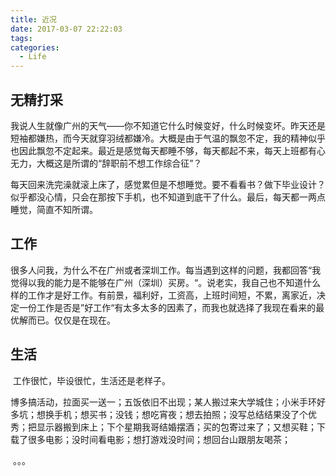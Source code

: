 ```yaml
---
title: 近况
date: 2017-03-07 22:22:03
tags:
categories:
  - Life
---
```

## 无精打采

​	我说人生就像广州的天气——你不知道它什么时候变好，什么时候变坏。昨天还是短袖都嫌热，而今天就穿羽绒都嫌冷。大概是由于气温的飘忽不定，我的精神似乎也因此飘忽不定起来。最近是感觉每天都睡不够，每天都起不来，每天上班都有心无力，大概这是所谓的“辞职前不想工作综合征”？

​	每天回来洗完澡就滚上床了，感觉累但是不想睡觉。要不看看书？做下毕业设计？似乎都没心情，只会在那按下手机，也不知道到底干了什么。最后，每天都一两点睡觉，简直不知所谓。

## 工作

​	很多人问我，为什么不在广州或者深圳工作。每当遇到这样的问题，我都回答“我觉得以我的能力是不能够在广州（深圳）买房。“。说老实，我自己也不知道什么样的工作才是好工作。有前景，福利好，工资高，上班时间短，不累，离家近，决定一份工作是否是”好工作“有太多太多的因素了，而我也就选择了我现在看来的最优解而已。仅仅是在现在。

## 生活

​	工作很忙，毕设很忙，生活还是老样子。

​	博多搞活动，拉面买一送一；五饭依旧不出现；某人搬过来大学城住；小米手环好多坑；想换手机；想买书；没钱；想吃宵夜；想去拍照；没写总结结果没了个优秀；把显示器搬到床上；下个星期我哥结婚摆酒；买的包寄过来了；又想买鞋；下载了很多电影；没时间看电影；想打游戏没时间；想回台山跟朋友喝茶；

​	。。。



​        